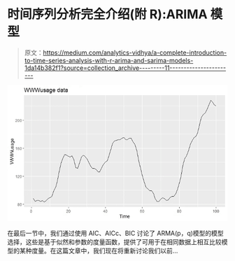 # 时间序列分析完全介绍(附 R):ARIMA 模型

> 原文：<https://medium.com/analytics-vidhya/a-complete-introduction-to-time-series-analysis-with-r-arima-and-sarima-models-1da14b382f1?source=collection_archive---------11----------------------->

![](img/c181c4839eedffecd7900cfd08520cce.png)

在最后一节中，我们通过使用 AIC、AICc、BIC 讨论了 ARMA(p，q)模型的模型选择，这些是基于似然和参数的度量函数，提供了可用于在相同数据上相互比较模型的某种度量。在这篇文章中，我们现在将重新讨论我们以前…